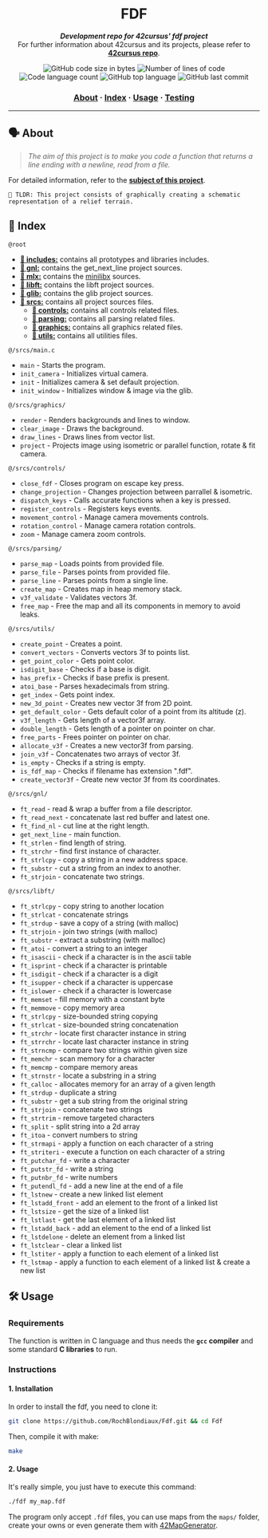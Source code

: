 <h1 align="center">
	 FDF
</h1>

<p align="center">
	<b><i>Development repo for 42cursus' fdf project</i></b><br>
	For further information about 42cursus and its projects, please refer to <a href="https://github.com/rochblondiaux/42cursus"><b>42cursus repo</b></a>.
</p>

<p align="center">
	<img alt="GitHub code size in bytes" src="https://img.shields.io/github/languages/code-size/rochblondiaux/fdf?color=blueviolet" />
	<img alt="Number of lines of code" src="https://img.shields.io/tokei/lines/github/rochblondiaux/fdf?color=blueviolet" />
	<img alt="Code language count" src="https://img.shields.io/github/languages/count/rochblondiaux/fdf?color=blue" />
	<img alt="GitHub top language" src="https://img.shields.io/github/languages/top/rochblondiaux/fdf?color=blue" />
	<img alt="GitHub last commit" src="https://img.shields.io/github/last-commit/rochblondiaux/fdf?color=brightgreen" />
</p>

<h3 align="center">
	<a href="#%EF%B8%8F-about">About</a>
	<span> · </span>
	<a href="#-index">Index</a>
	<span> · </span>
	<a href="#%EF%B8%8F-usage">Usage</a>
	<span> · </span>
	<a href="#-testing">Testing</a>
</h3>

---

## 🗣️ About

> _The aim of this project is to make you code a function that returns a line ending with a newline, read from a file._

For detailed information, refer to the [**subject of this project**](https://github.com/RochBlondiaux/fdf/blob/main/fr.subject.pdf).

	🚀 TLDR: This project consists of graphically creating a schematic representation of a relief terrain.

## 📑 Index

`@root`

* [**📁 includes:**](includes/) contains all prototypes and libraries includes.
* [**📁 gnl:**](get_next_line/) contains the get_next_line project sources.
* [**📁 mlx:**](mlx/) contains the [minilibx](https://harm-smits.github.io/42docs/libs/minilibx/getting_started.html) sources.
* [**📁 libft:**](libft/) contains the libft project sources.
* [**📁 glib:**](glib/) contains the glib project sources.
* [**📁 srcs:**](srcs/) contains all project sources files.
  * [**📁 controls:**](srcs/controls/) contains all controls related files.
  * [**📁 parsing:**](srcs/parsing/) contains all parsing related files.
  * [**📁 graphics:**](srcs/hooks/) contains all graphics related files.
  * [**📁 utils:**](srcs/utils/) contains all utilities files.

`@/srcs/main.c`
* `main` - Starts the program.
* `init_camera` - Initializes virtual camera.
* `init` - Initializes camera & set default projection.
* `init_window` - Initializes window & image via the glib.

`@/srcs/graphics/`
* `render` - Renders backgrounds and lines to window.
* `clear_image` - Draws the background.
* `draw_lines` - Draws lines from vector list.
* `project` - Projects image using isometric or parallel function, rotate & fit camera.

`@/srcs/controls/`
* `close_fdf` - Closes program on escape key press.
* `change_projection` - Changes projection between parrallel & isometric.
* `dispatch_keys` - Calls accurate functions when a key is pressed.
* `register_controls` - Registers keys events.
* `movement_control` - Manage camera movements controls.
* `rotation_control` - Manage camera rotation controls.
* `zoom` - Manage camera zoom controls.

`@/srcs/parsing/`
* `parse_map` - Loads points from provided file. 
* `parse_file` - Parses points from provided file.
* `parse_line` - Parses points from a single line.
* `create_map` - Creates map in heap memory stack.
* `v3f_validate` - Validates vectors 3f.
* `free_map` - Free the map and all its components in memory to avoid leaks.

`@/srcs/utils/`
* `create_point` - Creates a point.
* `convert_vectors` - Converts vectors 3f to points list.
* `get_point_color` - Gets point color.
* `isdigit_base` - Checks if a base is digit.
* `has_prefix` - Checks if base prefix is present.
* `atoi_base` - Parses hexadecimals from string.
* `get_index` - Gets point index.
* `new_3d_point` - Creates new vector 3f from 2D point.
* `get_default_color` - Gets default color of a point from its altitude (z).
* `v3f_length` - Gets length of a vector3f array.
* `double_length` - Gets length of a pointer on pointer on char.
* `free_parts` - Frees pointer on pointer on char.
* `allocate_v3f` - Creates a new vector3f from parsing.
* `join_v3f` - Concatenates two arrays of vector 3f.
* `is_empty` - Checks if a string is empty.
* `is_fdf_map` - Checks if filename has extension ".fdf".
* `create_vector3f` - Create new vector 3f from its coordinates.

`@/srcs/gnl/`
* `ft_read`	- read & wrap a buffer from a file descriptor.
* `ft_read_next`	- concatenate last red buffer and latest one.
* `ft_find_nl`	- cut line at the right length.
* `get_next_line`	- main function.
* `ft_strlen`		- find length of string.
* `ft_strchr`		- find first instance of character.
* `ft_strlcpy`		- copy a string in a new address space.
* `ft_substr`		- cut a string from an index to another.
* `ft_strjoin`		- concatenate two strings.

`@/srcs/libft/`

* `ft_strlcpy`	- copy string to another location
* `ft_strlcat`	- concatenate strings
* `ft_strdup`	- save a copy of a string (with malloc)
* `ft_strjoin`	- join two strings (with malloc)
* `ft_substr`	- extract a substring (with malloc)
* `ft_atoi`	    - convert a string to an integer
* `ft_isascii`	- check if a character is in the ascii table
* `ft_isprint`  - check if a character is printable
* `ft_isdigit`	    - check if a character is a digit
* `ft_isupper`	    - check if a character is uppercase
* `ft_islower`	    - check if a character is lowercase
* `ft_memset`	    - fill memory with a constant byte
* `ft_memmove`	    - copy memory area
* `ft_strlcpy`	    - size-bounded string copying
* `ft_strlcat`	    - size-bounded string concatenation
* `ft_strchr`	    - locate first character instance in string
* `ft_strrchr`	    - locate last character instance in string
* `ft_strncmp`	    - compare two strings within given size
* `ft_memchr`	    - scan memory for a character
* `ft_memcmp`	    - compare memory areas
* `ft_strnstr`	    - locate a substring in a string
* `ft_calloc`	    - allocates memory for an array of a given length
* `ft_strdup`	    - duplicate a string
* `ft_substr`	- get a sub string from the original string
* `ft_strjoin`	- concatenate two strings
* `ft_strtrim`	- remove targeted characters
* `ft_split`	- split string into a 2d array
* `ft_itoa`	- convert numbers to string
* `ft_strmapi`	- apply a function on each character of a string
* `ft_striteri`	- execute a function on each character of a string
* `ft_putchar_fd`	- write a character
* `ft_putstr_fd`	- write a string
* `ft_putnbr_fd`	- write numbers
* `ft_putendl_fd`	- add a new line at the end of a file
* `ft_lstnew`	- create a new linked list element
* `ft_lstadd_front`	- add an element to the front of a linked list
* `ft_lstsize`	- get the size of a linked list
* `ft_lstlast`	- get the last element of a linked list
* `ft_lstadd_back`	- add an element to the end of a linked list
* `ft_lstdelone`	- delete an element from a linked list
* `ft_lstclear`	- clear a linked list
* `ft_lstiter`	- apply a function to each element of a linked list
* `ft_lstmap`	- apply a function to each element of a linked list & create a new list

## 🛠️ Usage

### Requirements

The function is written in C language and thus needs the **`gcc` compiler** and some standard **C libraries** to run.

### Instructions

#### 1. Installation
In order to install the fdf, you need to clone it:
```bash
git clone https://github.com/RochBlondiaux/Fdf.git && cd Fdf
```
Then, compile it with make:
```bash
make
```

#### 2. Usage
It's really simple, you just have to execute this command:
```bash
./fdf my_map.fdf
```
The program only accept `.fdf` files, you can use maps from the `maps/` folder,
create your owns or even generate them with [42MapGenerator](https://github.com/jgigault/42MapGenerator).
